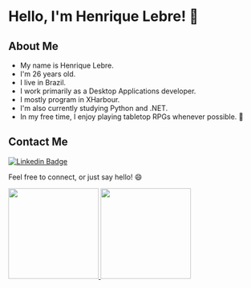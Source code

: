 # Hello, I'm Henrique Lebre! 👋

## About Me

- My name is Henrique Lebre.
- I'm 26 years old.
- I live in Brazil.
- I work primarily as a Desktop Applications developer.
- I mostly program in XHarbour.
- I'm also currently studying Python and .NET.
- In my free time, I enjoy playing tabletop RPGs whenever possible. 🎲

## Contact Me

[![Linkedin Badge](https://img.shields.io/badge/-Henrique%20Lebre-6633cc?style=flat-square&logo=Linkedin&logoColor=white&link=https://www.linkedin.com/in/henrique-lebre/)](https://www.linkedin.com/in/henrique-lebre/) 

Feel free to connect, or just say hello! 😄

<div>
<a href="https://github.com/HenriqueLebre">
<img loading="lazy" height="180em" src="https://github-readme-stats.vercel.app/api/top-langs/?username=HenriqueLebre&layout=compact&langs_count=7&theme=dracula"/>
<img loading="lazy" height="180em" src="https://github-readme-stats.vercel.app/api?username=HenriqueLebre&show_icons=true&theme=dracula&include_all_commits=true&count_private=true"/>
</div>
